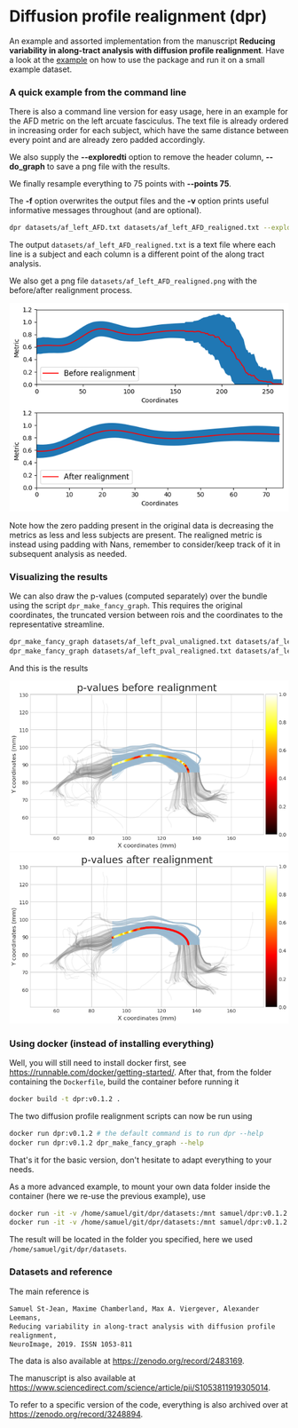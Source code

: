# Diffusion profile realignment (dpr)

An example and assorted implementation from the manuscript **Reducing variability in along-tract analysis with diffusion profile realignment**.
Have a look at the [example](example.ipynb) on how to use the package and run it on a small example dataset.

### A quick example from the command line

There is also a command line version for easy usage, here in an example for the AFD metric on the left arcuate fasciculus.
The text file is already ordered in increasing order for each subject, which have the same distance between every point and are already zero padded accordingly.

We also supply the **--exploredti** option to remove the header column, **--do_graph** to save a png file with the results.

We finally resample everything to 75 points with **--points 75**.

The **-f** option overwrites the output files and the **-v** option prints useful informative messages throughout (and are optional).

~~~bash
dpr datasets/af_left_AFD.txt datasets/af_left_AFD_realigned.txt --exploredti --do_graph -f -v --points 75
~~~

The output ```datasets/af_left_AFD_realigned.txt``` is a text file where each line is a subject and each column is a different point of the along tract analysis.

We also get a png file ```datasets/af_left_AFD_realigned.png``` with the before/after realignment process.

![](datasets/af_left_AFD_realigned.png)

Note how the zero padding present in the original data is decreasing the metrics as less and less subjects are present.
The realigned metric is instead using padding with Nans, remember to consider/keep track of it in subsequent analysis as needed.

### Visualizing the results

We can also draw the p-values (computed separately) over the bundle using the script ```dpr_make_fancy_graph```.
This requires the original coordinates, the truncated version between rois and the coordinates to the representative streamline.

~~~bash
dpr_make_fancy_graph datasets/af_left_pval_unaligned.txt datasets/af_left_coordinates.txt datasets/af_left_truncated_coordinates.txt datasets/af_left_average_coordinates.txt 0,2 pvals_unaligned.png --title 'p-values before realignment' -f
dpr_make_fancy_graph datasets/af_left_pval_realigned.txt datasets/af_left_coordinates.txt datasets/af_left_truncated_coordinates.txt datasets/af_left_average_coordinates.txt 0,2 pvals_realigned.png -f
~~~

And this is the results

![](datasets/pvals_unaligned.png)
![](datasets/pvals_realigned.png)

### Using docker (instead of installing everything)

Well, you will still need to install docker first, see https://runnable.com/docker/getting-started/.
After that, from the folder containing the ```Dockerfile```, build the container before running it

~~~bash
docker build -t dpr:v0.1.2 .
~~~

The two diffusion profile realignment scripts can now be run using

~~~bash
docker run dpr:v0.1.2 # the default command is to run dpr --help
docker run dpr:v0.1.2 dpr_make_fancy_graph --help
~~~

That's it for the basic version, don't hesitate to adapt everything to your needs.

As a more advanced example, to mount your own data folder inside the container (here we re-use the previous example), use

~~~bash
docker run -it -v /home/samuel/git/dpr/datasets:/mnt samuel/dpr:v0.1.2 dpr /mnt/af_left_AFD.txt /mnt/af_left_AFD_realigned.txt --exploredti --do_graph -f -v --points 75
docker run -it -v /home/samuel/git/dpr/datasets:/mnt samuel/dpr:v0.1.2 dpr_make_fancy_graph /mnt/af_left_pval_unaligned.txt /mnt/af_left_coordinates.txt /mnt/af_left_truncated_coordinates.txt /mnt/af_left_average_coordinates.txt 0,2 /mnt/pvals_unaligned.png --title 'p-values before realignment' -f
~~~

The result will be located in the folder you specified, here we used ```/home/samuel/git/dpr/datasets```.

### Datasets and reference

The main reference is

~~~
Samuel St-Jean, Maxime Chamberland, Max A. Viergever, Alexander Leemans,
Reducing variability in along-tract analysis with diffusion profile realignment,
NeuroImage, 2019. ISSN 1053-811
~~~

The data is also available at https://zenodo.org/record/2483169.

The manuscript is also available at https://www.sciencedirect.com/science/article/pii/S1053811919305014.

To refer to a specific version of the code, everything is also archived over at https://zenodo.org/record/3248894.

